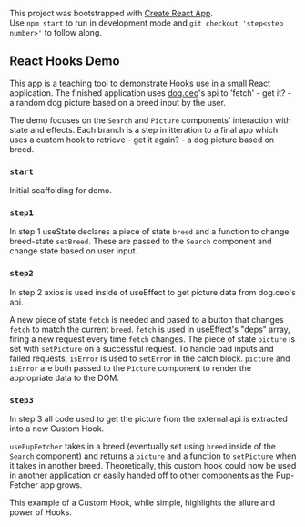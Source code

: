 This project was bootstrapped with [Create React App](https://github.com/facebook/create-react-app).<br />
Use `npm start` to run in development mode and `git checkout 'step<step number>'` to follow along.

## React Hooks Demo

This app is a teaching tool to demonstrate Hooks use in a small React application. The finished application uses [dog.ceo](https://dog.ceo/dog-api/)'s api to 'fetch' - get it? - a random dog picture based on a breed input by the user.

The demo focuses on the `Search` and `Picture` components' interaction with state and effects. Each branch is a step in itteration to a final app which uses a custom hook to retrieve - get it again? - a dog picture based on breed.

### `start`

Initial scaffolding for demo.

### `step1`

In step 1 useState declares a piece of state `breed` and a function to change breed-state `setBreed`. These are passed to the `Search` component and change state based on user input.

### `step2`

In step 2 axios is used inside of useEffect to get picture data from dog.ceo's api. 

A new piece of state `fetch` is needed and pased to a button that changes `fetch` to match the current `breed`. `fetch` is used in useEffect's "deps" array, firing a new request every time `fetch` changes. The piece of state `picture` is set with `setPicture` on a successful request. To handle bad inputs and failed requests, `isError` is used to `setError` in the catch block. `picture` and `isError` are both passed to the `Picture` component to render the appropriate data to the DOM.

### `step3`

In step 3 all code used to get the picture from the external api is extracted into a new Custom Hook. 

`usePupFetcher` takes in a breed (eventually set using `breed` inside of the `Search` component) and returns a `picture` and a function to `setPicture` when it takes in another breed. Theoretically, this custom hook could now be used in another application or easily handed off to other components as the Pup-Fetcher app grows.

This example of a Custom Hook, while simple, highlights the allure and power of Hooks.